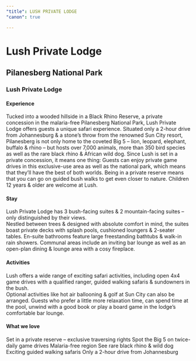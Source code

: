 ```yaml
---
"title": LUSH PRIVATE LODGE
"canon": true

---
```


# Lush Private Lodge
## Pilanesberg National Park
### Lush Private Lodge

#### Experience
Tucked into a wooded hillside in a Black Rhino Reserve, a private concession in the malaria-free Pilanesberg National Park, Lush Private Lodge offers guests a unique safari experience.
Situated only a 2-hour drive from Johannesburg &amp; a stone’s throw from the renowned Sun City resort, Pilanesberg is not only home to the coveted Big 5 – lion, leopard, elephant, buffalo &amp; rhino – but hosts over 7,000 animals, more than 350 bird species as well as the rare black rhino &amp; African wild dog.
Since Lush is set in a private concession, it means one thing:  Guests can enjoy private game drives in this exclusive-use area as well as the national park, which means that they’ll have the best of both worlds.  Being in a private reserve means that you can go on guided bush walks to get even closer to nature.
Children 12 years &amp; older are welcome at Lush.

#### Stay
Lush Private Lodge has 3 bush-facing suites &amp; 2 mountain-facing suites – only distinguished by their views.  
Nestled between trees &amp; designed with absolute comfort in mind, the suites boast private decks with splash pools, cushioned loungers &amp; 2-seater tables.  En-suite bathrooms feature large freestanding bathtubs &amp; walk-in rain showers.
Communal areas include an inviting bar lounge as well as an open-plan dining &amp; lounge area with a cosy fireplace.

#### Activities
Lush offers a wide range of exciting safari activities, including open 4x4 game drives with a qualified ranger, guided walking safaris &amp; sundowners in the bush.  
Optional activities like hot air ballooning &amp; golf at Sun City can also be arranged.  Guests who prefer a little more relaxation time, can spend time at the pool, unwind with a good book or play a board game in the lodge’s comfortable bar lounge.


#### What we love
Set in a private reserve – exclusive traversing rights
Spot the Big 5 on twice-daily game drives
Malaria-free region 
See rare black rhino &amp; wild dog
Exciting guided walking safaris
Only a 2-hour drive from Johannesburg